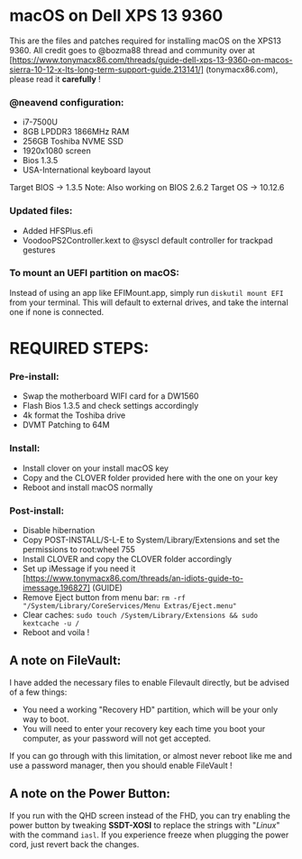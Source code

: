 # macOS on Dell XPS 13 9360
This are the files and patches required for installing macOS on the XPS13 9360.
All credit goes to @bozma88 thread and community over at [https://www.tonymacx86.com/threads/guide-dell-xps-13-9360-on-macos-sierra-10-12-x-lts-long-term-support-guide.213141/] (tonymacx86.com),
please read it __carefully__ !

### @neavend configuration:
- i7-7500U
- 8GB LPDDR3 1866MHz RAM
- 256GB Toshiba NVME SSD
- 1920x1080 screen
- Bios 1.3.5
- USA-International keyboard layout

Target BIOS -> 1.3.5 Note: Also working on BIOS 2.6.2
Target OS -> 10.12.6

### Updated files:
- Added HFSPlus.efi
- VoodooPS2Controller.kext to @syscl default controller for trackpad gestures

### To mount an UEFI partition on macOS:
Instead of using an app like EFIMount.app, simply run `diskutil mount EFI` from your terminal.
This will default to external drives, and take the internal one if none is connected.

# REQUIRED STEPS:
### Pre-install:
- Swap the motherboard WIFI card for a DW1560
- Flash Bios 1.3.5 and check settings accordingly
- 4k format the Toshiba drive
- DVMT Patching to 64M

### Install:
- Install clover on your install macOS key
- Copy and the CLOVER folder provided here with the one on your key
- Reboot and install macOS normally

### Post-install:
- Disable hibernation
- Copy POST-INSTALL/S-L-E to System/Library/Extensions and set the permissions to root:wheel 755
- Install CLOVER and copy the CLOVER folder accordingly
- Set up iMessage if you need it [https://www.tonymacx86.com/threads/an-idiots-guide-to-imessage.196827] (GUIDE)
- Remove Eject button from menu bar: `rm -rf "/System/Library/CoreServices/Menu Extras/Eject.menu"`
- Clear caches: `sudo touch /System/Library/Extensions && sudo kextcache -u /`
- Reboot and voila !

## A note on FileVault:
I have added the necessary files to enable Filevault directly, but be advised of a few things:

- You need a working "Recovery HD" partition, which will be your only way to boot.
- You will need to enter your recovery key each time you boot your computer, as your password will not get accepted.

If you can go through with this limitation, or almost never reboot like me and use a password manager, then you should enable FileVault !

## A note on the Power Button:
If you run with the QHD screen instead of the FHD, you can try enabling the power button by tweaking __SSDT-XOSI__ to replace the strings with "*Linux*" with the command `iasl`. If you experience freeze when plugging the power cord, just revert back the changes.
